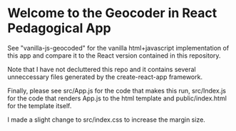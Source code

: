 # Welcome to the Geocoder in React Pedagogical App

See "vanilla-js-geocoded" for the vanilla html+javascript implementation of this app and compare it to the React version contained in this repository.

Note that I have not decluttered this repo and it contains several unneccessary files generated by the create-react-app framework. 

Finally, please see src/App.js for the code that makes this run, src/Index.js for the code that renders App.js to the html template and public/index.html for the template itself. 

I made a slight change to src/index.css to increase the margin size.